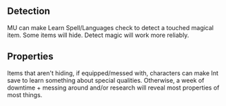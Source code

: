 ## Detection
MU can make Learn Spell/Languages check to detect a touched magical item. Some items will hide. Detect magic will work more reliably.

## Properties
Items that aren't hiding, if equipped/messed with, characters can make Int save to learn something about special qualities. Otherwise, a week of downtime + messing around and/or research will reveal most properties of most things.